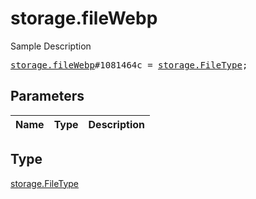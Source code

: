 # storage.fileWebp

Sample Description

<pre>
<a href="../constructor/storage.fileWebp.md">storage.fileWebp</a>#1081464c = <a href="../type/storage.FileType.md">storage.FileType</a>;
</pre>

## Parameters

| Name | Type | Description |
|------|:----:|-------------|

## Type

[storage.FileType](../type/storage.FileType.md)
